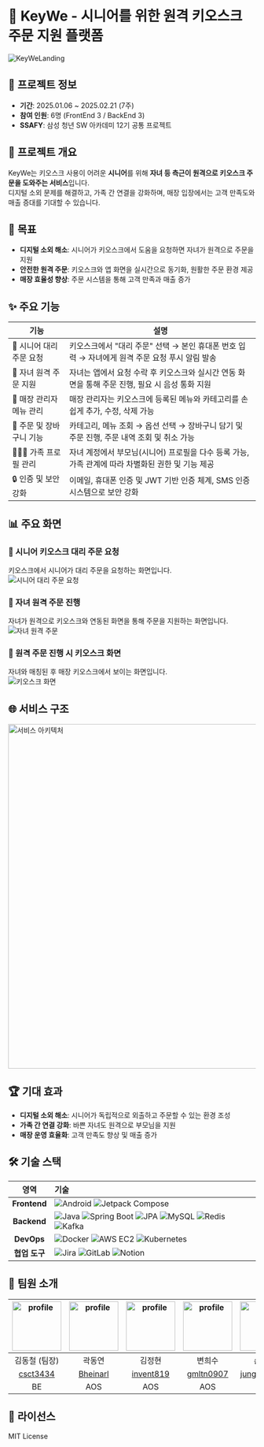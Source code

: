# 🥝 KeyWe - 시니어를 위한 원격 키오스크 주문 지원 플랫폼
<img alt="KeyWeLanding" src="/assets/keywe_landing.png">

## 📅 프로젝트 정보
- **기간**: 2025.01.06 ~ 2025.02.21 (7주)
- **참여 인원**: 6명 (FrontEnd 3 / BackEnd 3)
- **SSAFY**: 삼성 청년 SW 아카데미 12기 공통 프로젝트

## 📝 프로젝트 개요
KeyWe는 키오스크 사용이 어려운 **시니어**를 위해 **자녀 등 측근이 원격으로 키오스크 주문을 도와주는 서비스**입니다.  
디지털 소외 문제를 해결하고, 가족 간 연결을 강화하며, 매장 입장에서는 고객 만족도와 매출 증대를 기대할 수 있습니다.

## 🎯 목표
- **디지털 소외 해소**: 시니어가 키오스크에서 도움을 요청하면 자녀가 원격으로 주문을 지원
- **안전한 원격 주문**: 키오스크와 앱 화면을 실시간으로 동기화, 원활한 주문 환경 제공
- **매장 효율성 향상**: 주문 시스템을 통해 고객 만족과 매출 증가

## ✨ 주요 기능
| 기능                | 설명                                                                                       |
|--------------------|------------------------------------------------------------------------------------------|
| 🧓 시니어 대리 주문 요청 | 키오스크에서 "대리 주문" 선택 → 본인 휴대폰 번호 입력 → 자녀에게 원격 주문 요청 푸시 알림 발송             |
| 📱 자녀 원격 주문 지원   | 자녀는 앱에서 요청 수락 후 키오스크와 실시간 연동 화면을 통해 주문 진행, 필요 시 음성 통화 지원                  |
| 🏪 매장 관리자 메뉴 관리 | 매장 관리자는 키오스크에 등록된 메뉴와 카테고리를 손쉽게 추가, 수정, 삭제 가능                                     |
| 🛒 주문 및 장바구니 기능  | 카테고리, 메뉴 조회 → 옵션 선택 → 장바구니 담기 및 주문 진행, 주문 내역 조회 및 취소 가능                        |
| 👨‍👩‍👧 가족 프로필 관리   | 자녀 계정에서 부모님(시니어) 프로필을 다수 등록 가능, 가족 관계에 따라 차별화된 권한 및 기능 제공                  |
| 🔒 인증 및 보안 강화     | 이메일, 휴대폰 인증 및 JWT 기반 인증 체계, SMS 인증 시스템으로 보안 강화                                           |

## 📊 주요 화면

### 🧓 시니어 키오스크 대리 주문 요청
키오스크에서 시니어가 대리 주문을 요청하는 화면입니다.   
<img alt="시니어 대리 주문 요청" src="/assets/preview_parents.gif">

### 📱 자녀 원격 주문 진행
자녀가 원격으로 키오스크와 연동된 화면을 통해 주문을 지원하는 화면입니다.   
<img alt="자녀 원격 주문" src="/assets/preview_child.gif">

### 🏪 원격 주문 진행 시 키오스크 화면
자녀와 매칭된 후 매장 키오스크에서 보이는 화면입니다.  
<img alt="키오스크 화면" src="/assets/parents_menu.jpg">

## 🌐 서비스 구조
<img alt="서비스 아키텍처" src="/assets/service_architecture_keywe.png" width="700">

## 🏆 기대 효과
- **디지털 소외 해소**: 시니어가 독립적으로 외출하고 주문할 수 있는 환경 조성
- **가족 간 연결 강화**: 바쁜 자녀도 원격으로 부모님을 지원
- **매장 운영 효율화**: 고객 만족도 향상 및 매출 증가

## 🛠️ 기술 스택

| 영역         | 기술 |
|:------------:|:----|
| **Frontend** | ![Android](https://img.shields.io/badge/Android-3DDC84?style=for-the-badge&logo=android&logoColor=white) ![Jetpack Compose](https://img.shields.io/badge/Jetpack%20Compose-4285F4?style=for-the-badge&logo=jetpackcompose&logoColor=white) |
| **Backend**  | ![Java](https://img.shields.io/badge/Java%2017-007396?style=for-the-badge&logo=openjdk&logoColor=white) ![Spring Boot](https://img.shields.io/badge/Spring%20Boot-6DB33F?style=for-the-badge&logo=springboot&logoColor=white) ![JPA](https://img.shields.io/badge/JPA-59666C?style=for-the-badge&logo=hibernate&logoColor=white) ![MySQL](https://img.shields.io/badge/MySQL-4479A1?style=for-the-badge&logo=mysql&logoColor=white) ![Redis](https://img.shields.io/badge/Redis-DC382D?style=for-the-badge&logo=redis&logoColor=white) ![Kafka](https://img.shields.io/badge/Kafka-231F20?style=for-the-badge&logo=apachekafka&logoColor=white) |
| **DevOps**   | ![Docker](https://img.shields.io/badge/Docker-2496ED?style=for-the-badge&logo=docker&logoColor=white) ![AWS EC2](https://img.shields.io/badge/AWS%20EC2-FF9900?style=for-the-badge&logo=amazonec2&logoColor=white) ![Kubernetes](https://img.shields.io/badge/Kubernetes-326CE5?style=for-the-badge&logo=kubernetes&logoColor=white) |
| **협업 도구**| ![Jira](https://img.shields.io/badge/Jira-0052CC?style=for-the-badge&logo=jira&logoColor=white) ![GitLab](https://img.shields.io/badge/GitLab-fc6d26?style=for-the-badge&logo=gitlab&logoColor=white) ![Notion](https://img.shields.io/badge/Notion-000000?style=for-the-badge&logo=notion&logoColor=white) |

## 👥 팀원 소개

| <img alt="profile" src ="https://github.com/csct3434.png" width ="100px"> | <img alt="profile" src ="https://github.com/Bheinarl.png" width ="100px"> | <img alt="profile" src ="https://github.com/invent819.png" width ="100px"> | <img alt="profile" src ="https://github.com/hiheesoo.png" width ="100px"> | <img alt="profile" src ="https://github.com/jungchanSon.png" width ="100px"> | <img alt="profile" src ="https://github.com/yes2489.png" width ="100px"> |
| :-----------------------------------------------------------------------: | :-----------------------------------------------------------------------: | :-----------------------------------------------------------------------: | :-----------------------------------------------------------------------: | :-----------------------------------------------------------------------: | :-----------------------------------------------------------------------: |
| 김동철 (팀장)                                                              | 곽동연                                                                      | 김정현                                                                      | 변희수                                                                      |  손정찬                                                                      | 양은서                                                                      |
| [csct3434](https://github.com/csct3434)                                     | [Bheinarl](https://github.com/Bheinarl)                                     | [invent819](https://github.com/invent819)                                     | [gmltn0907](https://github.com/hiheesoo)                                     | [jungchanSon](https://github.com/jungchanSon)                                     | [yes2489](https://github.com/yes2489)                                     |
| BE                                                                     | AOS                                                                     | AOS                                                                     | AOS                                                                     | BE                                                                     | BE                                                                     |

## 📝 라이선스
MIT License

